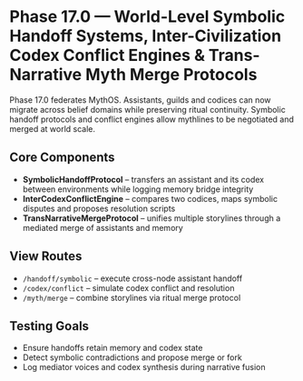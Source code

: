 # Phase 17.0 — World-Level Symbolic Handoff Systems, Inter-Civilization Codex Conflict Engines & Trans-Narrative Myth Merge Protocols

Phase 17.0 federates MythOS. Assistants, guilds and codices can now migrate across belief domains while preserving ritual continuity. Symbolic handoff protocols and conflict engines allow mythlines to be negotiated and merged at world scale.

## Core Components
- **SymbolicHandoffProtocol** – transfers an assistant and its codex between environments while logging memory bridge integrity
- **InterCodexConflictEngine** – compares two codices, maps symbolic disputes and proposes resolution scripts
- **TransNarrativeMergeProtocol** – unifies multiple storylines through a mediated merge of assistants and memory

## View Routes
- `/handoff/symbolic` – execute cross-node assistant handoff
- `/codex/conflict` – simulate codex conflict and resolution
- `/myth/merge` – combine storylines via ritual merge protocol

## Testing Goals
- Ensure handoffs retain memory and codex state
- Detect symbolic contradictions and propose merge or fork
- Log mediator voices and codex synthesis during narrative fusion
